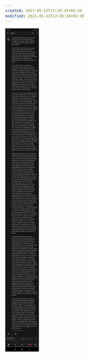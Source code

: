 ```yaml
---
created: 2021-05-13T13:28:33+05:30
modified: 2021-05-13T13:28:38+05:30
---
```


![Image](./IMG_1620892713191.png)
